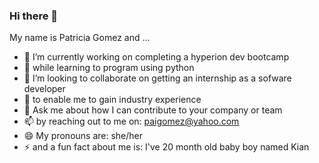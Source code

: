 ### Hi there 👋
My name is Patricia Gomez and ... 

- 🔭 I’m currently working on completing a hyperion dev bootcamp
- 🌱 while learning to program using python
- 👯 I’m looking to collaborate on getting an internship as a sofware developer
- 🤔 to enable me to gain industry experience
- 💬 Ask me about how I can contribute to your company or team
- 📫 by reaching out to me on: paigomez@yahoo.com
- 😄 My pronouns are: she/her
- ⚡ and a fun fact about me is: I've 20 month old baby boy named Kian
